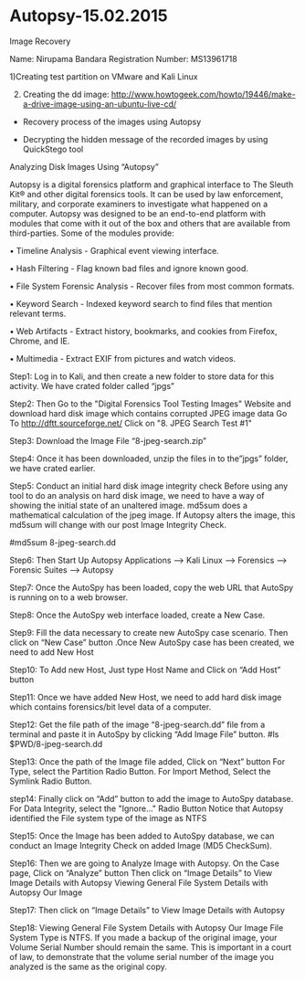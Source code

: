 # Autopsy-15.02.2015
Image Recovery

Name: Nirupama Bandara
Registration Number: MS13961718

1)Creating test partition on VMware and Kali Linux

2) Creating the dd image: http://www.howtogeek.com/howto/19446/make-a-drive-image-using-an-ubuntu-live-cd/

* Recovery process of the images using Autopsy

* Decrypting the hidden message of the recorded images by using QuickStego tool

Analyzing Disk Images Using “Autopsy” 


Autopsy is a digital forensics platform and graphical interface to The Sleuth Kit® and other digital forensics tools. It can be used by law enforcement, military, and corporate examiners to investigate what happened on a computer. 
Autopsy was designed to be an end-to-end platform with modules that come with it out of the box and others that are available from third-parties. Some of the modules provide: 

•	Timeline Analysis - Graphical event viewing interface. 

•	Hash Filtering - Flag known bad files and ignore known good. 

•	File System Forensic Analysis - Recover files from most common formats. 

•	Keyword Search - Indexed keyword search to find files that mention relevant terms. 

•	Web Artifacts - Extract history, bookmarks, and cookies from Firefox, Chrome, and IE. 

•	Multimedia - Extract EXIF from pictures and watch videos. 

Step1: Log in to Kali, and then create a new folder to store data for this activity. We have crated folder called “jpgs”

Step2: Then Go to the "Digital Forensics Tool Testing Images" Website and download hard disk image which contains corrupted JPEG image data 
	Go To http://dftt.sourceforge.net/ 
	Click on "8. JPEG Search Test #1" 

Step3: Download the Image File “8-jpeg-search.zip”

Step4: Once it has been downloaded, unzip the files in to the”jpgs” folder, we have crated earlier.

Step5: Conduct an initial hard disk image integrity check 
Before using any tool to do an analysis on hard disk image, we need to have a way of showing the initial state of an unaltered image. md5sum does a mathematical calculation of the jpeg image. If Autopsy alters the image, this md5sum will change with our post Image Integrity Check. 

#md5sum 8-jpeg-search.dd

Step6: Then Start Up Autopsy 
Applications --> Kali Linux --> Forensics --> Forensic Suites --> Autopsy

Step7: Once the AutoSpy has been loaded, copy the web URL that AutoSpy is running on to a web browser. 

Step8: Once the AutoSpy web interface loaded, create a New Case.

Step9: Fill the data necessary to create new AutoSpy case scenario. Then click on “New Case” button .Once New AutoSpy case has been created, we need to add New Host 

Step10: To Add new Host, Just type Host Name and Click on “Add Host” button

Step11: Once we have added New Host, we need to add hard disk image which contains forensics/bit level data of a computer.

Step12: Get the file path of the image “8-jpeg-search.dd” file from a terminal and paste it in AutoSpy by clicking “Add Image File” button. 
#ls $PWD/8-jpeg-search.dd

Step13: Once the path of the Image file added, Click on “Next” button 
For Type, select the Partition Radio Button. 
For Import Method, Select the Symlink Radio Button. 

step14: Finally click on “Add” button to add the image to AutoSpy database. 
For Data Integrity, select the "Ignore..." Radio Button 
Notice that Autopsy identified the File system type of the image as NTFS 

Step15: Once the Image has been added to AutoSpy database, we can conduct an Image Integrity Check on added Image (MD5 CheckSum).

Step16: Then we are going to Analyze Image with Autopsy. On the Case page, Click on “Analyze” button 
Then click on “Image Details” to View Image Details with Autopsy 
Viewing General File System Details with Autopsy 
Our Image

Step17: Then click on “Image Details” to View Image Details with Autopsy

Step18: Viewing General File System Details with Autopsy 
Our Image File System Type is NTFS. If you made a backup of the original image, your Volume Serial Number should remain the same. This is important in a court of law, to demonstrate that the volume serial number of the image you analyzed is the same as the original copy.




